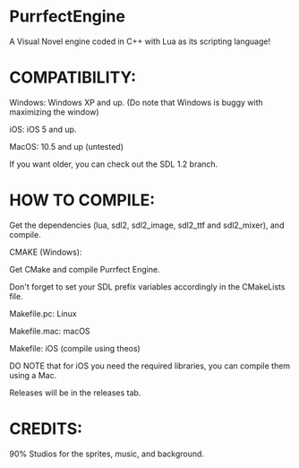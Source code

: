 # PurrfectEngine
A Visual Novel engine coded in C++ with Lua as its scripting language!

# COMPATIBILITY:

Windows: Windows XP and up. (Do note that Windows is buggy with maximizing the window)

iOS: iOS 5 and up.

MacOS: 10.5 and up (untested)

If you want older, you can check out the SDL 1.2 branch.

# HOW TO COMPILE:

Get the dependencies (lua, sdl2, sdl2_image, sdl2_ttf and sdl2_mixer), and compile.

CMAKE (Windows):

Get CMake and compile Purrfect Engine.

Don't forget to set your SDL prefix variables accordingly in the CMakeLists file.

Makefile.pc: Linux

Makefile.mac: macOS

Makefile: iOS (compile using theos)

DO NOTE that for iOS you need the required libraries, you can compile them using a Mac.

Releases will be in the releases tab.


# CREDITS:

90% Studios for the sprites, music, and background.
